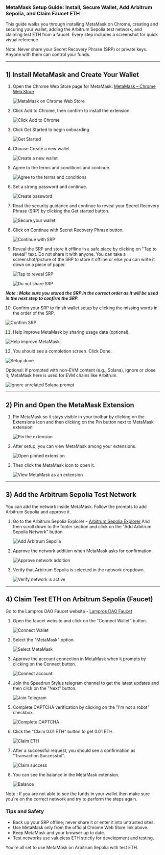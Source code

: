 ### MetaMask Setup Guide: Install, Secure Wallet, Add Arbitrum Sepolia, and Claim Faucet ETH

This guide walks you through installing MetaMask on Chrome, creating and securing your wallet, adding the Arbitrum Sepolia test network, and claiming test ETH from a faucet. Every step includes a screenshot for quick visual reference.

Note: Never share your Secret Recovery Phrase (SRP) or private keys. Anyone with them can control your funds.

---

## 1) Install MetaMask and Create Your Wallet

1. Open the Chrome Web Store page for MetaMask: [MetaMask – Chrome Web Store](https://chromewebstore.google.com/detail/metamask/nkbihfbeogaeaoehlefnkodbefgpgknn)

   ![MetaMask on Chrome Web Store](./assets/metamask_chrome_store.png)

2. Click Add to Chrome, then confirm to install the extension.

   ![Click Add to Chrome](./assets/add_extension.png)

3. Click Get Started to begin onboarding.

   ![Get Started](./assets/get_started.png)

4. Choose Create a new wallet.

   ![Create a new wallet](./assets/create_new_wallet.png)

5. Agree to the terms and conditions and continue.

   ![Agree to the terms and conditions](./assets/agree_terms_conditions.png)

6. Set a strong password and continue.

   ![Create password](./assets/create_password.png)

7. Read the security guidance and continue to reveal your Secret Recovery Phrase (SRP) by clicking the Get started button.

   ![Secure your wallet](./assets/secure_wallet.png)

8. Click on Continue with Secret Recovery Phrase button.

   ![Continue with SRP](./assets/continue_with_srp.png)

9. Reveal the SRP and store it offline in a safe place by clicking on "Tap to reveal" text. Do not share it with anyone. You can take a screenshot/picture of the SRP to store it offline or else you can write it down on a piece of paper.

   ![Tap to reveal SRP](./assets/tap_to_reveal.png)

   ![Do not share SRP](./assets/do_not_share_this_secret_phrase_with_anyone.png)

***Note : Make sure you stored the SRP in the correct order as it will be used in the next step to confirm the SRP.***

10. Confirm your SRP to finish wallet setup by clicking the missing words in the order of the SRP.

   ![Confirm SRP](./assets/confirm_secret_phrase.png)

11. Help improve MetaMask by sharing usage data (optional).

   ![Help improve MetaMask](./assets/help_improve_metamask.png)

12. You should see a completion screen. Click Done.

   ![Setup done](./assets/done.png)

Optional: If prompted with non-EVM content (e.g., Solana), ignore or close it; MetaMask here is used for EVM chains like Arbitrum.

![Ignore unrelated Solana prompt](./assets/do_not_view_solana_account.png)

---

## 2) Pin and Open the MetaMask Extension


1. Pin MetaMask so it stays visible in your toolbar by clicking on the Extensions Icon and then clicking on the Pin button next to MetaMask extension

   ![Pin the extension](./assets/pin_extension.png)

2. After setup, you can view MetaMask among your extensions.
   
   ![Open pinned extension](./assets/open_pinned_extension.png)
   
3. Then click the MetaMask icon to open it.

    ![View MetaMask as an extension](./assets/view_metamask_as_extension.png)

---

## 3) Add the Arbitrum Sepolia Test Network

You can add the network inside MetaMask. Follow the prompts to add Arbitrum Sepolia and approve it.

1. Go to the Arbitrum Sepolia Explorer - [Arbitrum Sepolia Explorer](https://sepolia.arbiscan.io/) And then scroll down to the footer section and click on the "Add Arbitrum Sepolia Network" button.

   ![Add Arbitrum Sepolia](./assets/add_arbitrum_sepolia_network.png)

2. Approve the network addition when MetaMask asks for confirmation.

   ![Approve network addition](./assets/approve_network_addition.png)

3. Verify that Arbitrum Sepolia is selected in the network dropdown.

   ![Verify network is active](./assets/verify_network.png)

---

## 4) Claim Test ETH on Arbitrum Sepolia (Faucet)

Go to the Lampros DAO Faucet website - [Lampros DAO Faucet](https://faucet.lamprosdao.com/)

1. Open the faucet website and click on the "Connect Wallet" button.

   ![Connect Wallet](./assets/connect_wallet.png)

2. Select the "MetaMask" option.

   ![Select MetaMask](./assets/choose_metamask_as_option.png)

3. Approve the account connection in MetaMask when it prompts by clicking on the Connect button.

    ![Connect account](./assets/connect_account.png)

4. Join the Speedrun Stylus telegram channel to get the latest updates and then click on the "Next" button.

    ![Join Telegram](./assets/click_next.png)

5. Complete CAPTCHA verification by clicking on the "I'm not a robot" checkbox.

   ![Complete CAPTCHA](./assets/complete_captcha.png)

6. Click the "Claim 0.01 ETH" button to get 0.01 ETH.

   ![Claim ETH](./assets/claim_eth.png)

7. After a successful request, you should see a confirmation as "Transaction Successful".

   ![Claim success](./assets/claim_success.png)

8. You can see the balance in the MetaMask extension.

   ![Balance](./assets/check_balance.png)

Note : If you are not able to see the funds in your wallet then make sure you're on the correct network and try to perform the steps again.

### Tips and Safety
- Back up your SRP offline; never share it or enter it into untrusted sites.
- Use MetaMask only from the official Chrome Web Store link above.
- Keep MetaMask and your browser up to date.
- Test networks use valueless ETH strictly for development and testing.

You’re all set to use MetaMask on Arbitrum Sepolia with test ETH.

